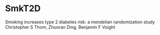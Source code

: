 # SmkT2D

Smoking increases type 2 diabetes risk: a mendelian randomization study
Christopher S Thom, Zhuoran Ding, Benjamin F Voight

